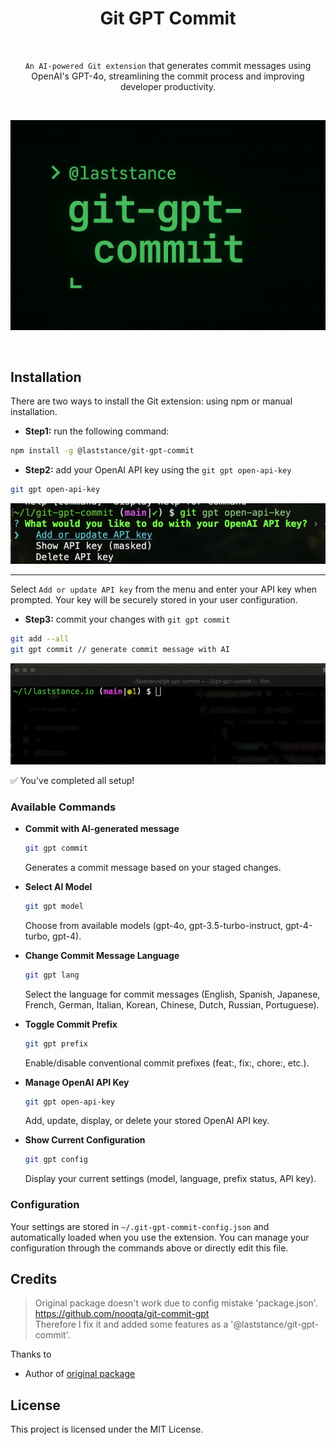 <h1 align="center">
    Git GPT Commit
</h1>

<br>


<p align="center">
    <code>An AI-powered Git extension</code> that generates commit messages using OpenAI's GPT-4o,  
    streamlining the commit process and improving developer productivity.
</p>

<br>

<p align="center">
  <img src="./assets/cover_image1540x1000.png" alt="cover_image"/>
</p>

<br>

## Installation

There are two ways to install the Git extension: using npm or manual installation.

- **Step1:** run the following command:

```bash
npm install -g @laststance/git-gpt-commit
```

- **Step2:** add your OpenAI API key using the `git gpt open-api-key`

```bash
git gpt open-api-key
```

![open-api-key](./assets/open-api-key.png)

----

Select `Add or update API key` from the menu and enter your API key when prompted. Your key will be securely stored in your user configuration.

- **Step3:** commit your changes with `git gpt commit`

```bash
git add --all
git gpt commit // generate commit message with AI
```

<p align="center">
    <img src="./assets/preview.gif" />
</p>

✅ You've completed all setup!

### Available Commands

- **Commit with AI-generated message**

  ```bash
  git gpt commit
  ```

  Generates a commit message based on your staged changes.

- **Select AI Model**

  ```bash
  git gpt model
  ```

  Choose from available models (gpt-4o, gpt-3.5-turbo-instruct, gpt-4-turbo, gpt-4).

- **Change Commit Message Language**

  ```bash
  git gpt lang
  ```

  Select the language for commit messages (English, Spanish, Japanese, French, German, Italian, Korean, Chinese, Dutch, Russian, Portuguese).

- **Toggle Commit Prefix**

  ```bash
  git gpt prefix
  ```

  Enable/disable conventional commit prefixes (feat:, fix:, chore:, etc.).

- **Manage OpenAI API Key**

  ```bash
  git gpt open-api-key
  ```

  Add, update, display, or delete your stored OpenAI API key.

- **Show Current Configuration**
  ```bash
  git gpt config
  ```
  Display your current settings (model, language, prefix status, API key).

### Configuration

Your settings are stored in `~/.git-gpt-commit-config.json` and automatically loaded when you use the extension. You can manage your configuration through the commands above or directly edit this file.

## Credits

> Original package doesn't work due to config mistake 'package.json'. https://github.com/nooqta/git-commit-gpt  
> Therefore I fix it and added some features as a '@laststance/git-gpt-commit'.

Thanks to

- Author of [original package](https://github.com/nooqta/git-commit-gpt)

## License

This project is licensed under the MIT License.
